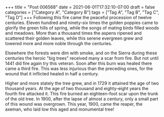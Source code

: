 +++
title = "Post 006568"
date = 2021-06-01T17:32:10-07:00
draft = false
categories = ["Category A", "Category B"]
tags = ["Tag A", "Tag B", "Tag C", "Tag D"]
+++
Following this fire came the peaceful procession of twelve centuries. Eleven hundred and ninety-six times the golden poppies came to glorify the green hills of spring, while the songs of mating birds filled woods and meadows. More than a thousand times the aspens ripened and scattered their golden leaves, while this serene evergreen grew and towered more and more noble through the centuries.

Elsewhere the forests were dim with smoke, and on the Sierra during these centuries the heroic "big trees" received many a scar from fire. But not until 1441 did fire again try this veteran. Soon after this burn was healed there came a third fire. This was less injurious than the preceding ones, for the wound that it inflicted healed in half a century.

Higher and more stately the tree grew, and in 1729 it attained the age of two thousand years. At the age of two thousand and eighty-eight years the fourth fire attacked it. This fire burned an eighteen-foot scar upon the trunk of the old tree. In 1900, after the lapse of almost a century, only a small part of this wound was overgrown. This year, 1900, came the reaper, the axeman, who laid low this aged and monumental tree!
